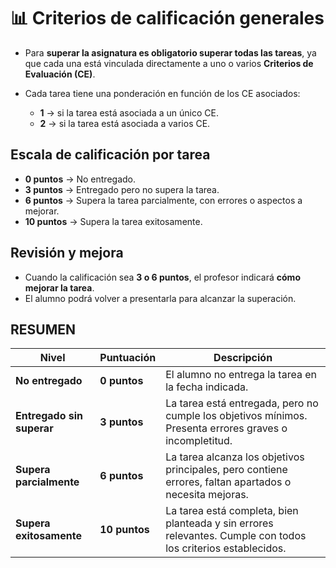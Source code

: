 # 📊 Criterios de calificación generales

* Para **superar la asignatura es obligatorio superar todas las tareas**, ya que cada una está vinculada directamente a uno o varios **Criterios de Evaluación (CE)**.
* Cada tarea tiene una ponderación en función de los CE asociados:

  * **1** → si la tarea está asociada a un único CE.
  * **2** → si la tarea está asociada a varios CE.

## Escala de calificación por tarea

* **0 puntos** → No entregado.
* **3 puntos** → Entregado pero no supera la tarea.
* **6 puntos** → Supera la tarea parcialmente, con errores o aspectos a mejorar.
* **10 puntos** → Supera la tarea exitosamente.

## Revisión y mejora

* Cuando la calificación sea **3 o 6 puntos**, el profesor indicará **cómo mejorar la tarea**.
* El alumno podrá volver a presentarla para alcanzar la superación.

## RESUMEN

| Nivel                     | Puntuación    | Descripción                                                                                                   |
| ------------------------- | ------------- | ------------------------------------------------------------------------------------------------------------- |
| **No entregado**          | **0 puntos**  | El alumno no entrega la tarea en la fecha indicada.                                                           |
| **Entregado sin superar** | **3 puntos**  | La tarea está entregada, pero no cumple los objetivos mínimos. Presenta errores graves o incompletitud.       |
| **Supera parcialmente**   | **6 puntos**  | La tarea alcanza los objetivos principales, pero contiene errores, faltan apartados o necesita mejoras.       |
| **Supera exitosamente**   | **10 puntos** | La tarea está completa, bien planteada y sin errores relevantes. Cumple con todos los criterios establecidos. |
